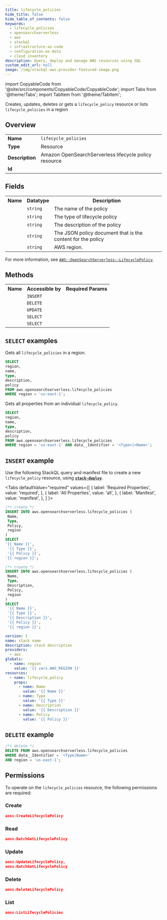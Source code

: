 ```yaml
---
title: lifecycle_policies
hide_title: false
hide_table_of_contents: false
keywords:
  - lifecycle_policies
  - opensearchserverless
  - aws
  - stackql
  - infrastructure-as-code
  - configuration-as-data
  - cloud inventory
description: Query, deploy and manage AWS resources using SQL
custom_edit_url: null
image: /img/stackql-aws-provider-featured-image.png
---
```


import CopyableCode from '@site/src/components/CopyableCode/CopyableCode';
import Tabs from '@theme/Tabs';
import TabItem from '@theme/TabItem';

Creates, updates, deletes or gets a <code>lifecycle_policy</code> resource or lists <code>lifecycle_policies</code> in a region

## Overview
<table>
<tbody>
<tr><td><b>Name</b></td><td><code>lifecycle_policies</code></td></tr>
<tr><td><b>Type</b></td><td>Resource</td></tr>
<tr><td><b>Description</b></td><td>Amazon OpenSearchServerless lifecycle policy resource</td></tr>
<tr><td><b>Id</b></td><td><CopyableCode code="aws.opensearchserverless.lifecycle_policies" /></td></tr>
</tbody>
</table>

## Fields
<table>
<tbody>
<tr><th>Name</th><th>Datatype</th><th>Description</th></tr><tr><td><CopyableCode code="name" /></td><td><code>string</code></td><td>The name of the policy</td></tr>
<tr><td><CopyableCode code="type" /></td><td><code>string</code></td><td>The type of lifecycle policy</td></tr>
<tr><td><CopyableCode code="description" /></td><td><code>string</code></td><td>The description of the policy</td></tr>
<tr><td><CopyableCode code="policy" /></td><td><code>string</code></td><td>The JSON policy document that is the content for the policy</td></tr>
<tr><td><CopyableCode code="region" /></td><td><code>string</code></td><td>AWS region.</td></tr>
</tbody>
</table>

For more information, see <a href="https://docs.aws.amazon.com/AWSCloudFormation/latest/UserGuide/aws-resource-opensearchserverless-lifecyclepolicy.html"><code>AWS::OpenSearchServerless::LifecyclePolicy</code></a>.

## Methods

<table>
<tbody>
  <tr>
    <th>Name</th>
    <th>Accessible by</th>
    <th>Required Params</th>
  </tr>
  <tr>
    <td><CopyableCode code="create_resource" /></td>
    <td><code>INSERT</code></td>
    <td><CopyableCode code="Type, Name, Policy, region" /></td>
  </tr>
  <tr>
    <td><CopyableCode code="delete_resource" /></td>
    <td><code>DELETE</code></td>
    <td><CopyableCode code="data__Identifier, region" /></td>
  </tr>
  <tr>
    <td><CopyableCode code="update_resource" /></td>
    <td><code>UPDATE</code></td>
    <td><CopyableCode code="data__Identifier, data__PatchDocument, region" /></td>
  </tr>
  <tr>
    <td><CopyableCode code="list_resources" /></td>
    <td><code>SELECT</code></td>
    <td><CopyableCode code="region" /></td>
  </tr>
  <tr>
    <td><CopyableCode code="get_resource" /></td>
    <td><code>SELECT</code></td>
    <td><CopyableCode code="data__Identifier, region" /></td>
  </tr>
</tbody>
</table>

## `SELECT` examples
Gets all <code>lifecycle_policies</code> in a region.
```sql
SELECT
region,
name,
type,
description,
policy
FROM aws.opensearchserverless.lifecycle_policies
WHERE region = 'us-east-1';
```
Gets all properties from an individual <code>lifecycle_policy</code>.
```sql
SELECT
region,
name,
type,
description,
policy
FROM aws.opensearchserverless.lifecycle_policies
WHERE region = 'us-east-1' AND data__Identifier = '<Type>|<Name>';
```

## `INSERT` example

Use the following StackQL query and manifest file to create a new <code>lifecycle_policy</code> resource, using [__`stack-deploy`__](https://pypi.org/project/stack-deploy/).

<Tabs
    defaultValue="required"
    values={[
      { label: 'Required Properties', value: 'required', },
      { label: 'All Properties', value: 'all', },
      { label: 'Manifest', value: 'manifest', },
    ]
}>
<TabItem value="required">

```sql
/*+ create */
INSERT INTO aws.opensearchserverless.lifecycle_policies (
 Name,
 Type,
 Policy,
 region
)
SELECT 
'{{ Name }}',
 '{{ Type }}',
 '{{ Policy }}',
'{{ region }}';
```
</TabItem>
<TabItem value="all">

```sql
/*+ create */
INSERT INTO aws.opensearchserverless.lifecycle_policies (
 Name,
 Type,
 Description,
 Policy,
 region
)
SELECT 
 '{{ Name }}',
 '{{ Type }}',
 '{{ Description }}',
 '{{ Policy }}',
 '{{ region }}';
```
</TabItem>
<TabItem value="manifest">

```yaml
version: 1
name: stack name
description: stack description
providers:
  - aws
globals:
  - name: region
    value: '{{ vars.AWS_REGION }}'
resources:
  - name: lifecycle_policy
    props:
      - name: Name
        value: '{{ Name }}'
      - name: Type
        value: '{{ Type }}'
      - name: Description
        value: '{{ Description }}'
      - name: Policy
        value: '{{ Policy }}'

```
</TabItem>
</Tabs>

## `DELETE` example

```sql
/*+ delete */
DELETE FROM aws.opensearchserverless.lifecycle_policies
WHERE data__Identifier = '<Type|Name>'
AND region = 'us-east-1';
```

## Permissions

To operate on the <code>lifecycle_policies</code> resource, the following permissions are required:

### Create
```json
aoss:CreateLifecyclePolicy
```

### Read
```json
aoss:BatchGetLifecyclePolicy
```

### Update
```json
aoss:UpdateLifecyclePolicy,
aoss:BatchGetLifecyclePolicy
```

### Delete
```json
aoss:DeleteLifecyclePolicy
```

### List
```json
aoss:ListLifecyclePolicies
```
